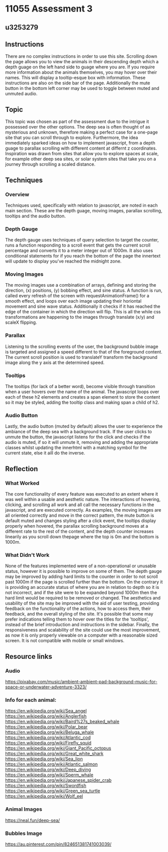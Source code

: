 # 11055 Assessment 3
## u3253279

## Instructions
There are no complex instructions in order to use this site. Scrolling down the page allows you to view the animals in their descending depth which a depth guage on the left hand side to guage where you are. 
If you require more information about the animals themselves, you may hover over their names. This will display a tooltip-esque box with information. These instructions are also on the side bar of the page. Additionally the mute button in the bottom left corner may be used to toggle between muted and unmuted audio.

## Topic
This topic was chosen as part of the assessment due to the intrigue it possessed over the other options. The deep sea is often thought of as mysterious and unknown, therefore making a perfect case for a one-page site that you can scroll through to explore. 
Furthermore, the idea immediately sparked ideas on how to implement javascript, from a depth guage to parallax scrolling with different content at differnt z coordinates. Inspiration was drawn from sites that allow you to explore spaces at scale, for example other deep sea sites, or solar system sites that take you on a journey through scrolling a scaled distance.

## Techniques
### Overview
Techniques used, specifically with relation to javascript, are noted in each main section. These are the depth guage, moving images, parallax scrolling, tooltips and the audio button.

### Depth Gauge
The depth gauge uses techniques of query selection to target the counter, runs a function responding to a scroll event that gets the current scroll percentage and converts it to a meter integer out of 1000m. It also uses conditional statements for if you reach the bottom of the page the innertext will update to display you've reached the midnight zone.

### Moving Images
The moving images use a combination of arrays, defining and storing the direction, (x) positions, (y) bobbing effect, and sine status. A function is run, called every refresh of the screen with requestAnimationFrame() for a smooth effect, and loops over each image updating their horiontal movement and sine wave status. Additionally it checks if it has reached the edge of the container in which the direction will flip. This is all the while css transformations are happening to the images through translate (x/y) and scaleX flipping.

### Parallax
Listening to the scrolling events of the user, the background bubble image is targeted and assigned a speed different to that of the foreground content. The current scroll position is used to translateY transform the background image along the y axis at the determined speed.

### Tooltips
The tooltips (for lack of a better word), become visible through transition when a user hovers over the name of the animal. The javascript loops over each of these h2 elements and creates a span element to store the content so it may be styled, adding the tooltip class and making span a child of h2.

### Audio Button
Lastly, the audio button (muted by default) allows the user to experience the ambiance of the deep sea with a background track. If the user clicks to unmute the button, the javascript listens for the click and checks if the audio is muted, if so it will unmute it, removing and adding the appropriate classes whilst updating the innerhtml with a matching symbol for the current state, else it aill do the inverse.

## Reflection
### What Worked
The core functionality of every feature was executed to an extent where it was well within a usable and aesthetic nature. The interactions of hovering, clicking, and scrolling all work and all call the necessary functions in the javascript, and are executed correctly. As examples, the moving images are all oriented correctly and move in the correct pattern, the mute button is default muted and changes styling after a click event, the tooltips display properly when hovered, the parallax scrolling background moves at a different rate to the rest of the content, and the depth counter increases linearily as you scroll down thepage where the top is 0m and the bottom is 1000m.

### What Didn't Work
None of the features implemented were of a non-operational or unusable status, however it is possible to improve on some of them. The depth gauge may be improved by adding hard limits to the counter in order to not scroll past 1000m if the page is scrolled further than the bottom. On the contrary it is providing an accurate  status of where you are in relation to depth so it is not incorrect, and if the site were to be expanded beyond 1000m then the hard limit would be required to be removed or changed. 
The aesthetics and usability of the site may be improved with the aid of user testing, providing feedback on the functionality of the actions, how to access them, their feedback, and the overall styling of the site. It's possible that some may prefer indications telling them to hover over the titles for the 'tooltips', instead of the brief introduction and instructions in the sidebar.
Finally, the responsiveness and scalability of the site could use the most improvement, as now it is only properly viewable on a computer with a reasonable sized screen. It is not compatible with mobile or small windows.

## Resource links
### Audio
https://pixabay.com/music/ambient-ambient-pad-background-music-for-space-or-underwater-adventure-3323/
### Info for each animal:
https://en.wikipedia.org/wiki/Sea_angel
https://en.wikipedia.org/wiki/Anglerfish
https://en.wikipedia.org/wiki/Baird%27s_beaked_whale
https://en.wikipedia.org/wiki/Polar_bear
https://en.wikipedia.org/wiki/Beluga_whale
https://en.wikipedia.org/wiki/Atlantic_cod
https://en.wikipedia.org/wiki/Firefly_squid
https://en.wikipedia.org/wiki/Giant_Pacific_octopus
https://en.wikipedia.org/wiki/Great_white_shark
https://en.wikipedia.org/wiki/Sea_lion
https://en.wikipedia.org/wiki/Atlantic_salmon
https://en.wikipedia.org/wiki/Deep_diving
https://en.wikipedia.org/wiki/Sperm_whale
https://en.wikipedia.org/wiki/Japanese_spider_crab
https://en.wikipedia.org/wiki/Swordfish
https://en.wikipedia.org/wiki/Green_sea_turtle
https://en.wikipedia.org/wiki/Wolf_eel
### Animal Images 
https://neal.fun/deep-sea/
### Bubbles Image 
https://au.pinterest.com/pin/824651381741003039/


